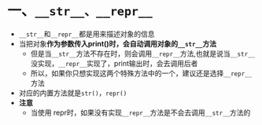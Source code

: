 # 一、`__str__、__repr__`

- `__str__`和`__repr__`都是用来描述对象的信息
- 当把对象**作为参数传入print()时，会自动调用对象的`__str__`方法**
  - 但是当`__str__`方法不存在时，则会调用`__repr__`方法,也就是说当`__str__`没实现，`__repr__`实现了，print输出时，会去调用后者
  - 所以，如果你只想实现这两个特殊方法中的一个，建议还是选择`__repr__`方法
- 对应的内置方法就是`str()`，`repr()`
- **注意**
  - 当使用 repr时，如果没有实现`__repr__`方法是不会去调用`__str__`方法的



